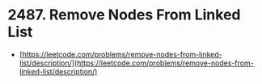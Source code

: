 # 2487. Remove Nodes From Linked List

- [https://leetcode.com/problems/remove-nodes-from-linked-list/description/](https://leetcode.com/problems/remove-nodes-from-linked-list/description/)
